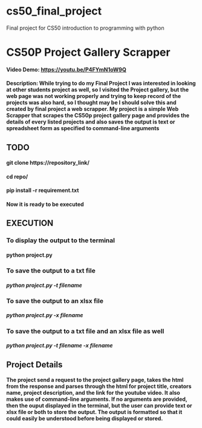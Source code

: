 # cs50_final_project
Final project for CS50 introduction to programming with python

# CS50P Project Gallery Scrapper
#### Video Demo: https://youtu.be/P4FYmN1oW9Q
#### Description: While trying to do my Final Project I was interested in looking at other students project as well, so I visited the Project gallery, but the web page was not working properly and trying to keep record of the projects was also hard, so I thought may be I should solve this and created by final project a web scrapper. My project is a simple Web Scrapper that scrapes the CS50p project gallery page and provides the details of every listed projects and also saves the output is text or spreadsheet form as specified to command-line arguments

## TODO
#### git clone https://repository_link/
#### cd repo/
#### pip install -r requirement.txt
#### Now it is ready to be executed

## EXECUTION
### To display the output to the terminal
#### python project.py

### To save the output to a txt file
##### python project.py -t filename

### To save the output to an xlsx file
##### python project.py -x filename

### To save the output to a txt file and an xlsx file as well
##### python project.py -t filename -x filename

## Project Details
#### The project send a request to the project gallery page, takes the html from the response and parses through the html for project title, creators name, project description, and the link for the youtube video. It also makes use of command-line arguments. If no arguments are provided, then the ouput displayed in the terminal, but the user can provide text or xlsx file or both to store the output. The output is formatted so that it could easily be understood before being displayed or stored.

